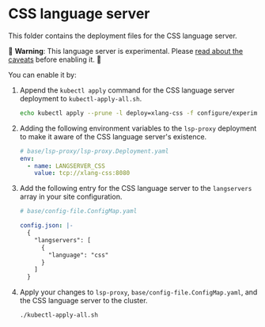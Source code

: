# CSS language server

This folder contains the deployment files for the CSS language server.

🚨 **Warning**: This language server is experimental. Please [read about the caveats](https://about.sourcegraph.com/docs/code-intelligence/experimental-language-servers/#caveats-of-experimental-language-servers) before enabling it. 🚨

You can enable it by:

1. Append the `kubectl apply` command for the CSS language server deployment to `kubectl-apply-all.sh`.

   ```bash
   echo kubectl apply --prune -l deploy=xlang-css -f configure/experimental/css --recursive >> kubectl-apply-all.sh
   ```

1. Adding the following environment variables to the `lsp-proxy` deployment to make it aware of the CSS language server's existence.

   ```yaml
   # base/lsp-proxy/lsp-proxy.Deployment.yaml
   env:
     - name: LANGSERVER_CSS
       value: tcp://xlang-css:8080
   ```

1. Add the following entry for the CSS language server to the `langservers` array in your site configuration.

   ```yaml
   # base/config-file.ConfigMap.yaml

   config.json: |-
     {
       "langservers": [
         {
           "language": "css"
         }
       ]
     }
   ```

1. Apply your changes to `lsp-proxy`, `base/config-file.ConfigMap.yaml`, and the CSS language server to the cluster.

   ```bash
   ./kubectl-apply-all.sh
   ```
